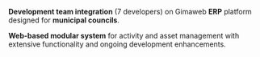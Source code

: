 **Development team integration** (7 developers) on Gimaweb **ERP** platform designed for **municipal councils**.

**Web-based modular system** for activity and asset management with extensive functionality and ongoing development enhancements.
